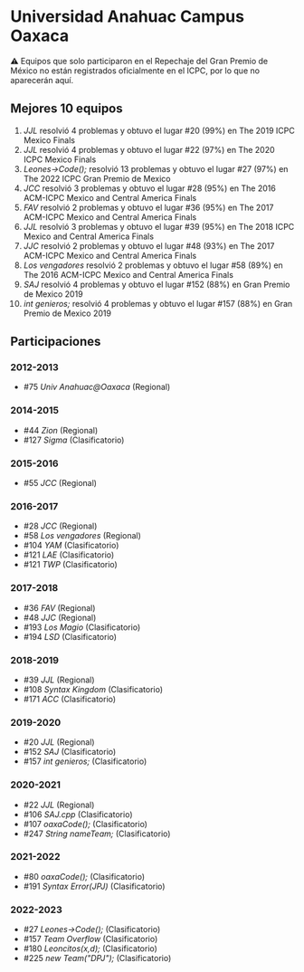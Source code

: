 # Universidad Anahuac Campus Oaxaca

:warning: Equipos que solo participaron en el Repechaje del Gran Premio de México no están registrados oficialmente en el ICPC, por lo que no aparecerán aquí.

## Mejores 10 equipos

1. _JJL_ resolvió 4 problemas y obtuvo el lugar #20 (99%) en The 2019 ICPC Mexico Finals
1. _JJL_ resolvió 4 problemas y obtuvo el lugar #22 (97%) en The 2020 ICPC Mexico Finals
1. _Leones->Code();_ resolvió 13 problemas y obtuvo el lugar #27 (97%) en The 2022 ICPC Gran Premio de Mexico
1. _JCC_ resolvió 3 problemas y obtuvo el lugar #28 (95%) en The 2016 ACM-ICPC Mexico and Central America Finals
1. _FAV_ resolvió 2 problemas y obtuvo el lugar #36 (95%) en The 2017 ACM-ICPC Mexico and Central America Finals
1. _JJL_ resolvió 3 problemas y obtuvo el lugar #39 (95%) en The 2018 ICPC Mexico and Central America Finals
1. _JJC_ resolvió 2 problemas y obtuvo el lugar #48 (93%) en The 2017 ACM-ICPC Mexico and Central America Finals
1. _Los vengadores_ resolvió 2 problemas y obtuvo el lugar #58 (89%) en The 2016 ACM-ICPC Mexico and Central America Finals
1. _SAJ_ resolvió 4 problemas y obtuvo el lugar #152 (88%) en Gran Premio de Mexico 2019
1. _int genieros;_ resolvió 4 problemas y obtuvo el lugar #157 (88%) en Gran Premio de Mexico 2019

## Participaciones

### 2012-2013

- #75 _Univ Anahuac@Oaxaca_ (Regional)

### 2014-2015

- #44 _Zion_ (Regional)
- #127 _Sigma_ (Clasificatorio)

### 2015-2016

- #55 _JCC_ (Regional)

### 2016-2017

- #28 _JCC_ (Regional)
- #58 _Los vengadores_ (Regional)
- #104 _YAM_ (Clasificatorio)
- #121 _LAE_ (Clasificatorio)
- #121 _TWP_ (Clasificatorio)

### 2017-2018

- #36 _FAV_ (Regional)
- #48 _JJC_ (Regional)
- #193 _Los Magio_ (Clasificatorio)
- #194 _LSD_ (Clasificatorio)

### 2018-2019

- #39 _JJL_ (Regional)
- #108 _Syntax Kingdom_ (Clasificatorio)
- #171 _ACC_ (Clasificatorio)

### 2019-2020

- #20 _JJL_ (Regional)
- #152 _SAJ_ (Clasificatorio)
- #157 _int genieros;_ (Clasificatorio)

### 2020-2021

- #22 _JJL_ (Regional)
- #106 _SAJ.cpp_ (Clasificatorio)
- #107 _oaxaCode();_ (Clasificatorio)
- #247 _String nameTeam;_ (Clasificatorio)

### 2021-2022

- #80 _oaxaCode();_ (Clasificatorio)
- #191 _Syntax Error(JPJ)_ (Clasificatorio)

### 2022-2023

- #27 _Leones->Code();_ (Clasificatorio)
- #157 _Team Overflow_ (Clasificatorio)
- #180 _Leoncitos(x,d);_ (Clasificatorio)
- #225 _new Team("DPJ");_ (Clasificatorio)



